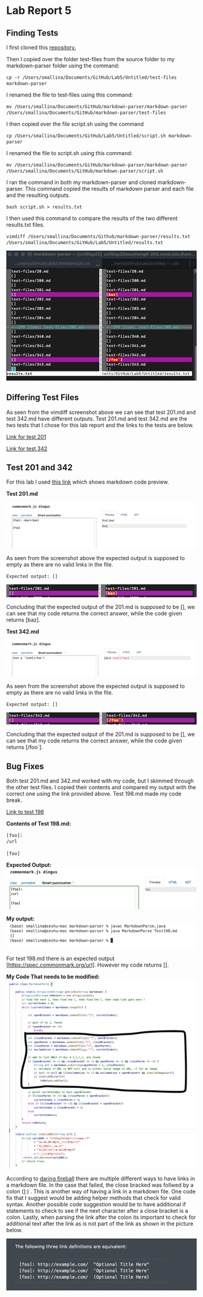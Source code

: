 # Lab Report 5

## Finding Tests 

I first cloned this [repository.](https://github.com/nidhidhamnani/markdown-parser.git)

Then I copied over the folder test-files from the source folder to my markdown-parser folder using the command:

```
cp -r /Users/smallina/Documents/GitHub/Lab5/Untitled/test-files markdown-parser
```

I renamed the file to test-files using this command:

```
mv /Users/smallina/Documents/GitHub/markdown-parser/markdown-parser /Users/smallina/Documents/GitHub/markdown-parser/test-files
```

I then copied over the file script.sh using the command 

```
cp /Users/smallina/Documents/GitHub/Lab5/Untitled/script.sh markdown-parser
```

I renamed the file to script.sh using this command:

```
mv /Users/smallina/Documents/GitHub/markdown-parser/markdown-parser /Users/smallina/Documents/GitHub/markdown-parser/script.sh 
```

I ran the command in both my markdown-parser and cloned markdown-parser. This command copied the results of markdown parser and each file and the resulting outputs.

```
bash script.sh > results.txt
```

I then used this command to compare the results of the two different results.txt files. 

```
vimdiff /Users/smallina/Documents/Github/markdown-parser/results.txt /Users/smallina/Documents/GitHub/Lab5/Untitled/results.txt
```

![Vim Diff](vimdiff.png)

## Differing Test Files

As seen from the vimdiff screenshot above we can see that test 201.md and test 342.md have different outputs. Test 201.md and test 342.md are the two tests that I chose for this lab report and the links to the tests are below. 

[Link for test 201](https://github.com/nidhidhamnani/markdown-parser/blob/main/test-files/201.md)

[Link for test 342](https://github.com/nidhidhamnani/markdown-parser/blob/main/test-files/342.md)


## Test 201 and 342 

For this lab I used [this link](https://spec.commonmark.org/dingus/) which shows markdown code preview. 

**Test 201.md**

![Test](Test201.png)

As seen from the screenshot above the expected output is supposed to empty as there are no valid links in the file. 

```
Expected output: []
```

![Vimdiff](VimDiff201.png)

Concluding that the expected output of the 201.md is supposed to be [], we can see that my code returns the correct answer, while the code given returns [baz]. 

**Test 342.md**

![test](Test342.png) 

As seen from the screenshot above the expected output is supposed to empty as there are no valid links in the file. 

```
Expected output: []
```

![VimDiff2](VimDiff342.png)

Concluding that the expected output of the 201.md is supposed to be [], we can see that my code returns the correct answer, while the code given returns [/foo`]. 

## Bug Fixes

Both test 201.md and 342.md worked with my code, but I skimmed through the other test files. I copied their contents and compared my output with the correct one using the link provided above. Test 198.md made my code break.

[Link to test 198](https://github.com/nidhidhamnani/markdown-parser/blob/main/test-files/198.md)

**Contents of Test 198.md:**

```
[foo]:
/url

[foo]
```

**Expected Output:**
![Expected Output](Test198.png)

**My output:**
![My Output](OutputFail.png)

For test 198.md there is an expected output [https://spec.commonmark.org/url]. However my code returns []. 

**My Code That needs to be modified:**
![image](CodeSnippet1.png)

According to [daring fireball](https://daringfireball.net/projects/markdown/syntax#link) there are multiple different ways to have links in a markdown file. In the case that failed, the close bracked was follwed by a colon (]:) . This is another way of having a link in a markdown file. One code fix that I suggest would be adding helper methods that check for valid syntax. Another possible code suggestion would be to have additional if statements to check to see if the next character after a close bracket is a colon. Lastly, when parsing the link after the colon its important to check for additional text after the link as is not part of the link as shown in the picture below.

![Example](Example.png)









